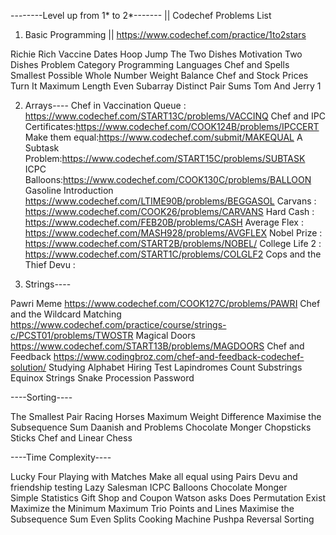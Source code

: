 --------Level up from 1* to 2*------- || Codechef Problems List

01. Basic Programming || https://www.codechef.com/practice/1to2stars

Richie Rich
Vaccine Dates
Hoop Jump
The Two Dishes
Motivation
Two Dishes
Problem Category
Programming Languages
Chef and Spells
Smallest Possible Whole Number
Weight Balance
Chef and Stock Prices
Turn It
Maximum Length Even Subarray
Distinct Pair Sums
Tom And Jerry 1

02. Arrays----
Chef in Vaccination Queue : https://www.codechef.com/START13C/problems/VACCINQ
Chef and IPC Certificates:https://www.codechef.com/COOK124B/problems/IPCCERT
Make them equal:https://www.codechef.com/submit/MAKEQUAL
A Subtask Problem:https://www.codechef.com/START15C/problems/SUBTASK
ICPC Balloons:https://www.codechef.com/COOK130C/problems/BALLOON
Gasoline Introduction https://www.codechef.com/LTIME90B/problems/BEGGASOL
Carvans : https://www.codechef.com/COOK26/problems/CARVANS
Hard Cash : https://www.codechef.com/FEB20B/problems/CASH
Average Flex : https://www.codechef.com/MASH928/problems/AVGFLEX
Nobel Prize : https://www.codechef.com/START2B/problems/NOBEL/
College Life 2 : https://www.codechef.com/START1C/problems/COLGLF2
Cops and the Thief Devu : 

03. Strings----

Pawri Meme https://www.codechef.com/COOK127C/problems/PAWRI
Chef and the Wildcard Matching https://www.codechef.com/practice/course/strings-c/PCST01/problems/TWOSTR
Magical Doors https://www.codechef.com/START13B/problems/MAGDOORS
Chef and Feedback https://www.codingbroz.com/chef-and-feedback-codechef-solution/
Studying Alphabet
Hiring Test
Lapindromes
Count Substrings
Equinox Strings
Snake Procession
Password

----Sorting----

The Smallest Pair
Racing Horses
Maximum Weight Difference
Maximise the Subsequence Sum
Daanish and Problems
Chocolate Monger
Chopsticks
Sticks
Chef and Linear Chess

----Time Complexity----

Lucky Four
Playing with Matches
Make all equal using Pairs
Devu and friendship testing
Lazy Salesman
ICPC Balloons
Chocolate Monger        
Simple Statistics
Gift Shop and Coupon
Watson asks Does Permutation Exist
Maximize the Minimum
Maximum Trio
Points and Lines
Maximise the Subsequence Sum
Even Splits
Cooking Machine
Pushpa
Reversal Sorting
